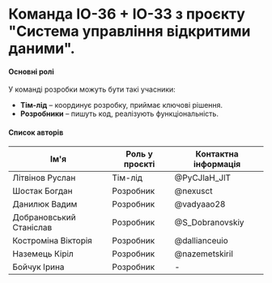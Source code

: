 # Команда ІО-36 + ІО-33 з проєкту "Система управління відкритими даними".  

#### **Основні ролі**
У команді розробки можуть бути такі учасники:
- **Тім-лід** – координує розробку, приймає ключові рішення.
- **Розробники** – пишуть код, реалізують функціональність.

#### **Список авторів**
| Ім'я | Роль у проєкті | Контактна інформація |  
|------|----------------|--------------------|  
| Літвінов Руслан | Тім-лід        | @PyCJlaH_JlT |  
| Шостак Богдан | Розробник      | @nexusct |  
| Данилюк Вадим | Розробник      | @vadyaao28 |  
| Добрановський Станіслав | Розробник      | @S_Dobranovskiy |  
| Костроміна Вікторія | Розробник      | @dallianceuio |  
| Наземець Кіріл | Розробник      | @nazemetskiril |  
| Бойчук Ірина | Розробник      | - |  
